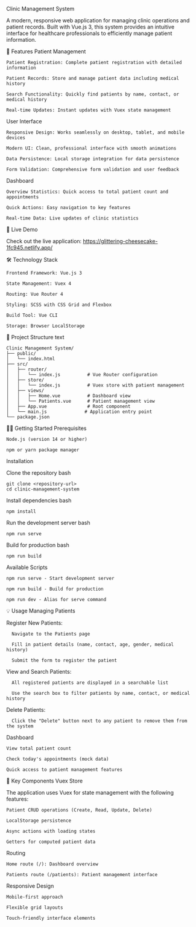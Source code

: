 Clinic Management System

A modern, responsive web application for managing clinic operations and patient records. Built with Vue.js 3, this system provides an intuitive interface for healthcare professionals to efficiently manage patient information.

🌟 Features
Patient Management

    Patient Registration: Complete patient registration with detailed information

    Patient Records: Store and manage patient data including medical history

    Search Functionality: Quickly find patients by name, contact, or medical history

    Real-time Updates: Instant updates with Vuex state management

User Interface

    Responsive Design: Works seamlessly on desktop, tablet, and mobile devices

    Modern UI: Clean, professional interface with smooth animations

    Data Persistence: Local storage integration for data persistence

    Form Validation: Comprehensive form validation and user feedback

Dashboard

    Overview Statistics: Quick access to total patient count and appointments

    Quick Actions: Easy navigation to key features

    Real-time Data: Live updates of clinic statistics

🚀 Live Demo

Check out the live application: https://glittering-cheesecake-1fc945.netlify.app/


🛠 Technology Stack

    Frontend Framework: Vue.js 3

    State Management: Vuex 4

    Routing: Vue Router 4

    Styling: SCSS with CSS Grid and Flexbox

    Build Tool: Vue CLI

    Storage: Browser LocalStorage

📁 Project Structure
text

    Clinic Management System/
    ├── public/
    │   └── index.html
    ├── src/
    │   ├── router/
    │   │   └── index.js          # Vue Router configuration
    │   ├── store/
    │   │   └── index.js          # Vuex store with patient management
    │   ├── views/
    │   │   ├── Home.vue          # Dashboard view
    │   │   └── Patients.vue      # Patient management view
    │   ├── App.vue               # Root component
    │   └── main.js              # Application entry point
    └── package.json

🏃‍♂️ Getting Started
Prerequisites

    Node.js (version 14 or higher)

    npm or yarn package manager

Installation

  Clone the repository
  bash

    git clone <repository-url>
    cd clinic-management-system

Install dependencies
bash

    npm install

Run the development server
bash

    npm run serve

Build for production
bash

    npm run build

Available Scripts

    npm run serve - Start development server

    npm run build - Build for production

    npm run dev - Alias for serve command

💡 Usage
Managing Patients

  Register New Patients:

      Navigate to the Patients page

      Fill in patient details (name, contact, age, gender, medical history)

      Submit the form to register the patient

  View and Search Patients:

      All registered patients are displayed in a searchable list

      Use the search box to filter patients by name, contact, or medical history

  Delete Patients:

      Click the "Delete" button next to any patient to remove them from the system

Dashboard

    View total patient count

    Check today's appointments (mock data)

    Quick access to patient management features

🔧 Key Components
Vuex Store

The application uses Vuex for state management with the following features:

    Patient CRUD operations (Create, Read, Update, Delete)

    LocalStorage persistence

    Async actions with loading states

    Getters for computed patient data

Routing

    Home route (/): Dashboard overview

    Patients route (/patients): Patient management interface

Responsive Design

    Mobile-first approach

    Flexible grid layouts

    Touch-friendly interface elements
